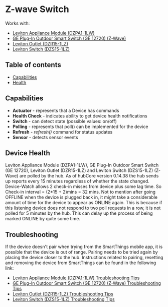 # Z-wave Switch



Works with: 

* [Leviton Appliance Module (DZPA1-1LW)](https://www.smartthings.com/works-with-smartthings/outlets/leviton-appliance-module)
* [GE Plug-In Outdoor Smart Switch (GE 12720) (Z-Wave)](https://www.smartthings.com/works-with-smartthings/outlets/ge-plug-in-outdoor-smart-switch)
* [Leviton Outlet (DZR15-1LZ)](https://www.smartthings.com/works-with-smartthings/outlets/leviton-outlet)
* [Leviton Switch (DZS15-1LZ)](https://www.smartthings.com/works-with-smartthings/switches-and-dimmers/leviton-switch)

## Table of contents

* [Capabilities](#capabilities)
* [Health](#device-health)

## Capabilities

* **Actuator** - represents that a Device has commands
* **Health Check** - indicates ability to get device health notifications
* **Switch** - can detect state (possible values: on/off)
* **Polling** - represents that poll() can be implemented for the device
* **Refresh** - _refresh()_ command for status updates
* **Sensor** - detects sensor events

## Device Health

Leviton Appliance Module (DZPA1-1LW), GE Plug-In Outdoor Smart Switch (GE 12720), Leviton Outlet (DZR15-1LZ) and Leviton Switch (DZS15-1LZ) (Z-Wave) are polled by the hub.
As of hubCore version 0.14.38 the hub sends up reports every 15 minutes regardless of whether the state changed.
Device-Watch allows 2 check-in misses from device plus some lag time. So Check-in interval = (2*15 + 2)mins = 32 mins.
Not to mention after going OFFLINE when the device is plugged back in, it might take a considerable amount of time for
the device to appear as ONLINE again. This is because if this listening device does not respond to two poll requests in a row,
it is not polled for 5 minutes by the hub. This can delay up the process of being marked ONLINE by quite some time.

## Troubleshooting

If the device doesn't pair when trying from the SmartThings mobile app, it is possible that the device is out of range.
Pairing needs to be tried again by placing the device closer to the hub.
Instructions related to pairing, resetting and removing the device from SmartThings can be found in the following link:
* [Leviton Appliance Module (DZPA1-1LW) Troubleshooting Tips](https://support.smartthings.com/hc/en-us/articles/206171053-How-to-connect-Leviton-Z-Wave-devices)
* [GE Plug-In Outdoor Smart Switch (GE 12720) (Z-Wave) Troubleshooting Tips](https://support.smartthings.com/hc/en-us/articles/200903080-GE-Plug-In-Outdoor-Smart-Switch-GE-12720-Z-Wave-)
* [Leviton Outlet (DZR15-1LZ) Troubleshooting Tips](https://support.smartthings.com/hc/en-us/articles/206171053-How-to-connect-Leviton-Z-Wave-devices)
* [Leviton Switch (DZS15-1LZ) Troubleshooting Tips](https://support.smartthings.com/hc/en-us/articles/206171053-How-to-connect-Leviton-Z-Wave-devices)